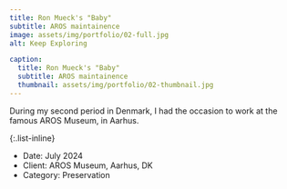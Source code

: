 ```yaml
---
title: Ron Mueck's "Baby"
subtitle: AROS maintainence
image: assets/img/portfolio/02-full.jpg
alt: Keep Exploring

caption:
  title: Ron Mueck's "Baby"
  subtitle: AROS maintainence
  thumbnail: assets/img/portfolio/02-thumbnail.jpg
---
```

During my second period in Denmark, I had the occasion to work at the famous AROS Museum, in Aarhus.

{:.list-inline}
- Date: July 2024
- Client: AROS Museum, Aarhus, DK
- Category: Preservation

